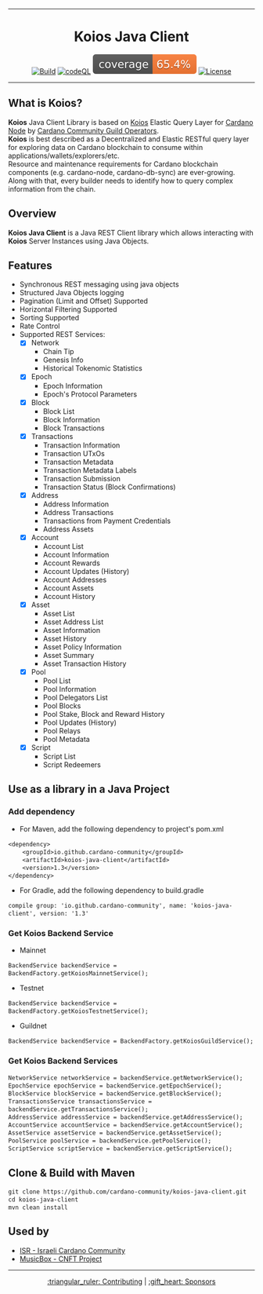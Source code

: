 <div align="center">
    <hr/>
        <h1 align="center" style="border-bottom: none">Koios Java Client</h1>

[![Build](https://github.com/cardano-community/koios-java-client/actions/workflows/maven.yml/badge.svg)](https://github.com/cardano-community/koios-java-client/actions/workflows/.github/workflows/maven.yml)
[![codeQL](https://github.com/cardano-community/koios-java-client/actions/workflows/codeql-analysis.yml/badge.svg)](https://github.com/cardano-community/koios-java-client/actions/workflows/.github/workflows/codeql-analysis.yml)
[![Coverage](.github/badges/jacoco.svg)](https://github.com/cardano-community/koios-java-client/actions/workflows/.github/workflows/maven.yml)
[![License](https://img.shields.io:/github/license/cardano-community/koios-java-client?color=blue&label=license)](https://opensource.org/licenses/Apache-2.0)
<hr/>
</div>

## What is Koios?
**Koios** Java Client Library is based on [Koios](https://www.koios.rest/) Elastic Query Layer for [Cardano Node](https://github.com/input-output-hk/cardano-node/) by [Cardano Community Guild Operators](https://github.com/cardano-community). <br>
**Koios** is best described as a Decentralized and Elastic RESTful query layer for exploring data on Cardano blockchain to consume within applications/wallets/explorers/etc. <br>
Resource and maintenance requirements for Cardano blockchain components (e.g. cardano-node, cardano-db-sync) are ever-growing. Along with that, every builder needs to identify how to query complex information from the chain.

## Overview
**Koios Java Client** is a Java REST Client library which allows interacting with **Koios** Server Instances using Java Objects.

## Features
- Synchronous REST messaging using java objects
- Structured Java Objects logging
- Pagination (Limit and Offset) Supported
- Horizontal Filtering Supported
- Sorting Supported
- Rate Control
- Supported REST Services:
    - [x] Network
        - Chain Tip
        - Genesis Info
        - Historical Tokenomic Statistics
    - [x] Epoch
        - Epoch Information
        - Epoch's Protocol Parameters
    - [x] Block
        - Block List
        - Block Information
        - Block Transactions
    - [x] Transactions
        - Transaction Information
        - Transaction UTxOs
        - Transaction Metadata
        - Transaction Metadata Labels
        - Transaction Submission
        - Transaction Status (Block Confirmations)
    - [x] Address
        - Address Information
        - Address Transactions
        - Transactions from Payment Credentials
        - Address Assets
    - [x] Account
        - Account List
        - Account Information
        - Account Rewards
        - Account Updates (History)
        - Account Addresses
        - Account Assets
        - Account History
    - [x] Asset
        - Asset List
        - Asset Address List
        - Asset Information
        - Asset History
        - Asset Policy Information
        - Asset Summary
        - Asset Transaction History
    - [x] Pool
        - Pool List
        - Pool Information
        - Pool Delegators List
        - Pool Blocks
        - Pool Stake, Block and Reward History
        - Pool Updates (History)
        - Pool Relays
        - Pool Metadata
    - [x] Script
        - Script List
        - Script Redeemers

## Use as a library in a Java Project

### Add dependency

- For Maven, add the following dependency to project's pom.xml
```
<dependency>
    <groupId>io.github.cardano-community</groupId>
    <artifactId>koios-java-client</artifactId>
    <version>1.3</version>
</dependency>
```

- For Gradle, add the following dependency to build.gradle
```
compile group: 'io.github.cardano-community', name: 'koios-java-client', version: '1.3'
```

### Get Koios Backend Service
- Mainnet
```
BackendService backendService = BackendFactory.getKoiosMainnetService();
```

- Testnet
```
BackendService backendService = BackendFactory.getKoiosTestnetService();
```

- Guildnet
```
BackendService backendService = BackendFactory.getKoiosGuildService();
```

### Get Koios Backend Services
```
NetworkService networkService = backendService.getNetworkService();
EpochService epochService = backendService.getEpochService();
BlockService blockService = backendService.getBlockService();
TransactionsService transactionsService = backendService.getTransactionsService();
AddressService addressService = backendService.getAddressService();
AccountService accountService = backendService.getAccountService();
AssetService assetService = backendService.getAssetService();
PoolService poolService = backendService.getPoolService();
ScriptService scriptService = backendService.getScriptService();
```

## Clone & Build with Maven
```
git clone https://github.com/cardano-community/koios-java-client.git
cd koios-java-client
mvn clean install
```

## Used by
* [ISR - Israeli Cardano Community](https://www.cardano-israel.com/)
* [MusicBox - CNFT Project](https://www.musicboxnft.com/)

<hr/>
<div align="center">

</div>

<p align="center">
<a href="CONTRIBUTING.md">:triangular_ruler: Contributing</a>
  |
<a href="SPONSORS.md">:gift_heart: Sponsors</a>
</p>
